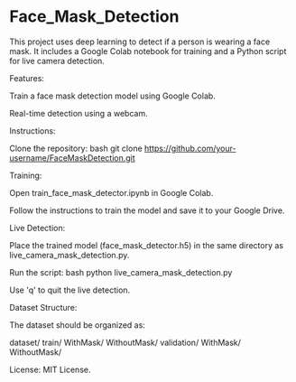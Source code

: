 # Face_Mask_Detection

This project uses deep learning to detect if a person is wearing a face mask. It includes a Google Colab notebook for training and a Python script for live camera detection.



Features:

Train a face mask detection model using Google Colab.

Real-time detection using a webcam.



Instructions:

Clone the repository: bash git clone https://github.com/your-username/FaceMaskDetection.git



Training:

Open train_face_mask_detector.ipynb in Google Colab.

Follow the instructions to train the model and save it to your Google Drive.



Live Detection:

Place the trained model (face_mask_detector.h5) in the same directory as live_camera_mask_detection.py.

Run the script: bash python live_camera_mask_detection.py

Use 'q' to quit the live detection.



Dataset Structure:

The dataset should be organized as:

dataset/
  train/
    WithMask/
    WithoutMask/
  validation/
    WithMask/
    WithoutMask/


    
License:
MIT License.

